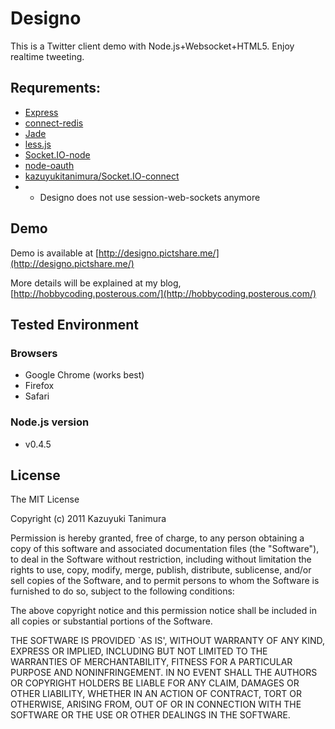 # Designo
This is a Twitter client demo with Node.js+Websocket+HTML5. Enjoy realtime tweeting.

## Requrements:
- [Express](https://github.com/visionmedia/express)
- [connect-redis](https://github.com/visionmedia/connect-redis)
- [Jade](https://github.com/visionmedia/jade)
- [less.js](https://github.com/cloudhead/less.js)
- [Socket.IO-node](https://github.com/LearnBoost/Socket.IO-node)
- [node-oauth](https://github.com/ciaranj/node-oauth)
- [kazuyukitanimura/Socket.IO-connect](https://github.com/kazuyukitanimura/Socket.IO-connect)
- - Designo does not use session-web-sockets anymore

## Demo
Demo is available at [http://designo.pictshare.me/](http://designo.pictshare.me/)

More details will be explained at my blog, [http://hobbycoding.posterous.com/](http://hobbycoding.posterous.com/)

## Tested Environment
### Browsers
- Google Chrome (works best)
- Firefox
- Safari

### Node.js version
- v0.4.5

## License

The MIT License

Copyright (c) 2011 Kazuyuki Tanimura

Permission is hereby granted, free of charge, to any person obtaining a copy
of this software and associated documentation files (the "Software"), to deal
in the Software without restriction, including without limitation the rights
to use, copy, modify, merge, publish, distribute, sublicense, and/or sell
copies of the Software, and to permit persons to whom the Software is
furnished to do so, subject to the following conditions:

The above copyright notice and this permission notice shall be included in
all copies or substantial portions of the Software.

THE SOFTWARE IS PROVIDED `AS IS', WITHOUT WARRANTY OF ANY KIND, EXPRESS OR
IMPLIED, INCLUDING BUT NOT LIMITED TO THE WARRANTIES OF MERCHANTABILITY,
FITNESS FOR A PARTICULAR PURPOSE AND NONINFRINGEMENT. IN NO EVENT SHALL THE
AUTHORS OR COPYRIGHT HOLDERS BE LIABLE FOR ANY CLAIM, DAMAGES OR OTHER
LIABILITY, WHETHER IN AN ACTION OF CONTRACT, TORT OR OTHERWISE, ARISING FROM,
OUT OF OR IN CONNECTION WITH THE SOFTWARE OR THE USE OR OTHER DEALINGS IN
THE SOFTWARE.

